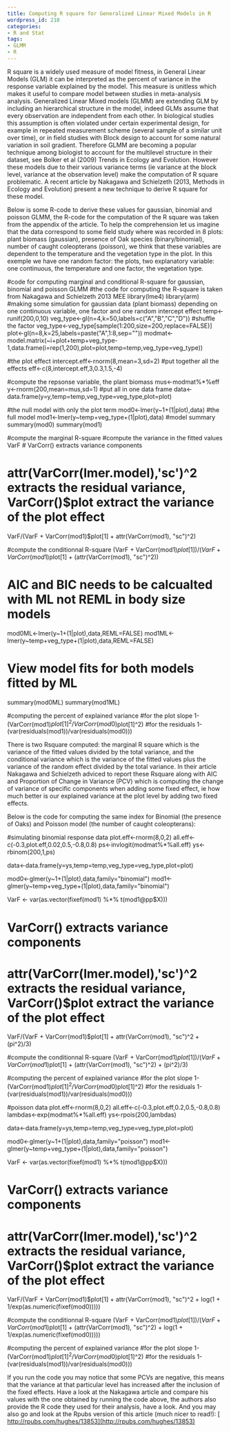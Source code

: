 ```yaml
---
title: Computing R square for Generalized Linear Mixed Models in R
wordpress_id: 218
categories:
- R and Stat
tags:
- GLMM
- R
---
```


R square is a widely used measure of model fitness, in General Linear Models (GLM) it can be interpreted as the percent of variance in the response variable explained by the model. This measure is unitless which makes it useful to compare model between studies in meta-analysis analysis.
Generalized Linear Mixed models (GLMM) are extending GLM by including an hierarchical structure in the model, indeed GLMs assume that every observation are independent from each other. In biological studies this assumption is often violated under certain experimental design, for example in repeated measurement scheme (several sample of a similar unit over time), or in field studies with Block design to account for some natural variation in soil gradient. Therefore GLMM are becoming a popular technique among biologist to account for the multilevel structure in their dataset, see Bolker et al (2009) Trends in Ecology and Evolution. However these models due to their various variance terms (ie variance at the block level, variance at the observation level) make the computation of R square problematic. A recent article by Nakagawa and Schielzeth (2013, Methods in Ecology and Evolution) present a new technique to derive R square for these model.

Below is some R-code to derive these values for gaussian, binomial and poisson GLMM, the R-code for the computation of the R square was taken from the appendix of the article.
To help the comprehension let us imagine that the data correspond to some field study where was recorded in 8 plots: plant biomass (gaussian), presence of Oak species (binary/binomial), number of caught coleopterans (poisson), we think that these variables are dependent to the temperature and the vegetation type in the plot. In this exemple we have one random factor: the plots, two explanatory variable: one continuous, the temperature and one factor, the vegetation type.


#code for computing marginal and conditional R-square for gaussian, binomial and poisson GLMM
#the code for computing the R-square is taken from Nakagawa and Schielzeth 2013 MEE
library(lme4)
library(arm)
#making some simulation for gaussian data (plant biomass) depending on one continuous variable, one factor and one random intercept effect
temp<-runif(200,0,10)
veg_type<-gl(n=4,k=50,labels=c("A","B","C","D"))
#shuffle the factor
veg_type<-veg_type[sample(1:200,size=200,replace=FALSE)]
plot<-gl(n=8,k=25,labels=paste("A",1:8,sep=""))
modmat<-model.matrix(~i+plot+temp+veg_type-1,data.frame(i=rep(1,200),plot=plot,temp=temp,veg_type=veg_type))

#the plot effect
intercept.eff<-rnorm(8,mean=3,sd=2)
#put together all the effects
eff<-c(8,intercept.eff,3,0.3,1.5,-4)

#compute the repsonse variable, the plant biomass
mus<-modmat%*%eff
y<-rnorm(200,mean=mus,sd=1)
#put all in one data frame
data<-data.frame(y=y,temp=temp,veg_type=veg_type,plot=plot)

#the null model with only the plot term
mod0<-lmer(y~1+(1|plot),data)
#the full model
mod1<-lmer(y~temp+veg_type+(1|plot),data)
#model summary
summary(mod0)
summary(mod1)

#compute the marginal R-square
#compute the variance in the fitted values
VarF # VarCorr() extracts variance components
# attr(VarCorr(lmer.model),'sc')^2 extracts the residual variance, VarCorr()$plot extract the variance of the plot effect
VarF/(VarF + VarCorr(mod1)$plot[1] + attr(VarCorr(mod1), "sc")^2)

#compute the conditionnal R-square
(VarF + VarCorr(mod1)$plot[1])/(VarF + VarCorr(mod1)$plot[1] + (attr(VarCorr(mod1), "sc")^2))

# AIC and BIC needs to be calcualted with ML not REML in body size models
mod0ML<-lmer(y~1+(1|plot),data,REML=FALSE)
mod1ML<-lmer(y~temp+veg_type+(1|plot),data,REML=FALSE)

# View model fits for both models fitted by ML
summary(mod0ML)
summary(mod1ML)

#computing the percent of explained variance
#for the plot slope
1-(VarCorr(mod1)$plot[1]^2/VarCorr(mod0)$plot[1]^2)
#for the residuals
1-(var(residuals(mod1))/var(residuals(mod0)))

There is two Rsquare computed: the marginal R square which is the variance of the fitted values divided by the total variance, and the conditional variance which is the variance of the fitted values plus the variance of the random effect divided by the total variance. In their article Nakagawa and Schielzeth adviced to report these Rsquare along with AIC and Proportion of Change in Variance (PCV) which is computing the change of variance of specific components when adding some fixed effect, ie how much better is our explained variance at the plot level by adding two fixed effects.

Below is the code for computing the same index for Binomial (the presence of Oaks) and Poisson model (the number of caught coleopterans):

#simulating binomial response data
plot.eff<-rnorm(8,0,2)
all.eff<-c(-0.3,plot.eff,0.02,0.5,-0.8,0.8)
ps<-invlogit(modmat%*%all.eff)
ys<-rbinom(200,1,ps)

data<-data.frame(y=ys,temp=temp,veg_type=veg_type,plot=plot)

mod0<-glmer(y~1+(1|plot),data,family="binomial")
mod1<-glmer(y~temp+veg_type+(1|plot),data,family="binomial")

VarF <- var(as.vector(fixef(mod1) %*% t(mod1@pp$X)))
# VarCorr() extracts variance components
# attr(VarCorr(lmer.model),'sc')^2 extracts the residual variance, VarCorr()$plot extract the variance of the plot effect
VarF/(VarF + VarCorr(mod1)$plot[1] + attr(VarCorr(mod1), "sc")^2 + (pi^2)/3)

#compute the conditionnal R-square
(VarF + VarCorr(mod1)$plot[1])/(VarF + VarCorr(mod1)$plot[1] + (attr(VarCorr(mod1), "sc")^2) + (pi^2)/3)


#computing the percent of explained variance 
#for the plot slope 
1-(VarCorr(mod1)$plot[1]^2/VarCorr(mod0)$plot[1]^2)
#for the residuals
1-(var(residuals(mod1))/var(residuals(mod0)))


#poisson data
plot.eff<-rnorm(8,0,2)
all.eff<-c(-0.3,plot.eff,0.2,0.5,-0.8,0.8)
lambdas<-exp(modmat%*%all.eff)
ys<-rpois(200,lambdas)

data<-data.frame(y=ys,temp=temp,veg_type=veg_type,plot=plot)

mod0<-glmer(y~1+(1|plot),data,family="poisson")
mod1<-glmer(y~temp+veg_type+(1|plot),data,family="poisson")

VarF <- var(as.vector(fixef(mod1) %*% t(mod1@pp$X)))
# VarCorr() extracts variance components
# attr(VarCorr(lmer.model),'sc')^2 extracts the residual variance, VarCorr()$plot extract the variance of the plot effect
VarF/(VarF + VarCorr(mod1)$plot[1] + attr(VarCorr(mod1), "sc")^2 + log(1 + 1/exp(as.numeric(fixef(mod0)))))

#compute the conditionnal R-square
(VarF + VarCorr(mod1)$plot[1])/(VarF + VarCorr(mod1)$plot[1] + (attr(VarCorr(mod1), "sc")^2) + log(1 + 1/exp(as.numeric(fixef(mod0)))))

#computing the percent of explained variance 
#for the plot slope 
1-(VarCorr(mod1)$plot[1]^2/VarCorr(mod0)$plot[1]^2)
#for the residuals
1-(var(residuals(mod1))/var(residuals(mod0)))



If you run the code you may notice that some PCVs are negative, this means that the variance at that particular level has increased after the inclusion of the fixed effects. Have a look at the Nakagawa article and compare his values with the one obtained by running the code above, the authors also provide the R code they used for their analysis, have a look. And you may also go and look at the Rpubs version of this article (much nicer to read!): [ http://rpubs.com/hughes/13853](http://rpubs.com/hughes/13853)






